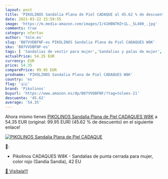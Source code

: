 ```yaml
---
layout: post
title: 'PIKOLINOS Sandalia Plana de Piel CADAQUE al 45.62 % de descuento'
date: 2021-03-22 15:59:55
image: 'https://m.media-amazon.com/images/I/41HBN7HZ+1L._SL400_.jpg'
comments: true
category: ofertas
author: 'tole.es'
slug: 'B07VVDBFNF-es PIKOLINOS Sandalia Plana de Piel CADAQUES W8K'
sku: 'B07VVDBFNF-es'
tags: [ 'Sandalias de vestir para mujer','Sandalias y palas de mujer','Zapatos','Zapatos para mujer','Zapatos y complementos','pikolinos','sandalia', ]
actualPrice: 54.35 EUR
currency: EUR
price: 54.35
comparePrice: 99.95 EUR
prodname: 'PIKOLINOS Sandalia Plana de Piel CADAQUES W8K'
country: 'es'
flag: '🇪🇸'
brand: 'Pikolinos'
buyurl: 'https://www.amazon.es/dp/B07VVDBFNF/?tag=tolees-21'
descuento: '45.62'
average: '54.35'
---
```


Ahora mismo tienes [PIKOLINOS Sandalia Plana de Piel CADAQUES W8K](https://www.amazon.es/dp/B07VVDBFNF/?tag=tolees-21) a 54.35 EUR (original: 99.95 EUR) (45.62 %  de descuento) en el siguiente enlace!

[![PIKOLINOS Sandalia Plana de Piel CADAQUE](https://m.media-amazon.com/images/I/41HBN7HZ+1L._SL400_.jpg)](https://www.amazon.es/dp/B07VVDBFNF/?tag=tolees-21)

🔎:

- Pikolinos CADAQUES W8K - Sandalias de punta cerrada para mujer, color rojo (Sandia Sandia), 42 EU

[🛒 Visítala!!!](https://www.amazon.es/dp/B07VVDBFNF/?tag=tolees-21)
